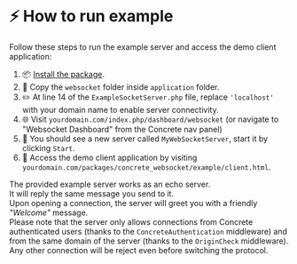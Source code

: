 # ⚡️ How to run example

Follow these steps to run the example server and access the demo client application:
1. 📦 [Install the package](https://github.com/Samurai016/concrete_websocket/#-installation).
2. 📂 Copy the `websocket` folder inside `application` folder.
3. ✏️ At line 14 of the `ExampleSocketServer.php` file, replace `'localhost'` with your domain name to enable server connectivity.
4. 🌐 Visit `yourdomain.com/index.php/dashboard/websocket` (or navigate to "Websocket Dashboard" from the Concrete nav panel)
5. 👀 You should see a new server called `MyWebSocketServer`, start it by clicking `Start`.
6. 🚀 Access the demo client application by visiting `yourdomain.com/packages/concrete_websocket/example/client.html`.

The provided example server works as an echo server.  
It will reply the same message you send to it.  
Upon opening a connection, the server will greet you with a friendly _"Welcome"_ message.  
Please note that the server only allows connections from Concrete authenticated users (thanks to the `ConcreteAuthentication` middleware) and from the same domain of the server (thanks to the `OriginCheck` middleware).  
Any other connection will be reject even before switching the protocol.